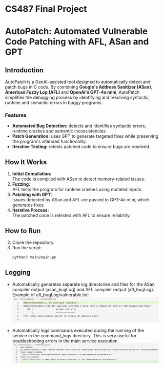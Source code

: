 # CS487 Final Project
# AutoPatch: Automated Vulnerable Code Patching with AFL, ASan and GPT

## Introduction  
AutoPatch is a GenAI-assisted tool designed to automatically detect and patch bugs in C code. By combining **Google's Address Sanitizer (ASan)**, **American Fuzzy Lop (AFL)** and **OpenAI's GPT-4o mini**, AutoPatch simplifies the debugging process by identifying and resolving syntactic, runtime and semantic errors in buggy programs.

### Features  
- **Automated Bug Detection:** detects and identifies syntactic errors, runtime crashes and semantic inconsistencies.  
- **Patch Generation:** uses GPT to generate targeted fixes while preserving the program's intended functionality.  
- **Iterative Testing:** retests patched code to ensure bugs are resolved.

## How It Works
1. **Initial Compilation:**  
   The code is compiled with ASan to detect memory-related issues.  
2. **Fuzzing:**  
   AFL tests the program for runtime crashes using mutated inputs.  
3. **Patching with GPT:**  
   Issues detected by ASan and AFL are passed to GPT-4o mini, which generates fixes.  
4. **Iterative Process:**  
   The patched code is retested with AFL to ensure reliability.  

## How to Run
2. Clone the repository.  
3. Run the script:
   ```bash
   python3 main/main.py
   ```

## Logging

- Automatically generates separate log directories and files for the ASan compiler output (asan_bugLog) and AFL compiler output (afl_bugLog).
Example of afl_bugLog/vulnerable.txt:
![afl_buglog_vulnerable_log_example](./docs/images/afl_buglog_vulnerable_log_example.jpeg)

- Automatically logs commands executed during the running of the service in the command_logs directory. This is very useful for troubleshooting errors in the main service execution.
![command_log_vulnerable_log](./docs/images/command_log_vulnerable_log.jpeg)
